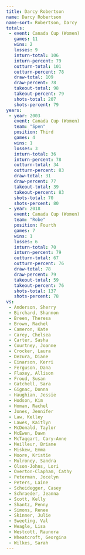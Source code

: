 ```yaml
---
title: Darcy Robertson
name: Darcy Robertson
name-sort: Robertson, Darcy
totals:
 - event: Canada Cup (Women)
   games: 11
   wins: 2
   losses: 9
   inturn-total: 106
   inturn-percent: 79
   outturn-total: 101
   outturn-percent: 78
   draw-total: 109
   draw-percent: 78
   takeout-total: 98
   takeout-percent: 79
   shots-total: 207
   shots-percent: 79
years:
 - year: 2003
   event: Canada Cup (Women)
   team: "Spen"
   position: Third
   games: 4
   wins: 1
   losses: 3
   inturn-total: 36
   inturn-percent: 78
   outturn-total: 34
   outturn-percent: 83
   draw-total: 31
   draw-percent: 77
   takeout-total: 39
   takeout-percent: 83
   shots-total: 70
   shots-percent: 80
 - year: 2018
   event: Canada Cup (Women)
   team: "Robe"
   position: Fourth
   games: 7
   wins: 1
   losses: 6
   inturn-total: 70
   inturn-percent: 79
   outturn-total: 67
   outturn-percent: 76
   draw-total: 78
   draw-percent: 79
   takeout-total: 59
   takeout-percent: 76
   shots-total: 137
   shots-percent: 78
vs:
 - Anderson, Sherry
 - Birchard, Shannon
 - Breen, Theresa
 - Brown, Rachel
 - Cameron, Kate
 - Carey, Chelsea
 - Carter, Sasha
 - Courtney, Joanne
 - Crocker, Laura
 - Dezura, Diane
 - Einarson, Kerri
 - Ferguson, Dana
 - Flaxey, Allison
 - Froud, Susan
 - Gatchell, Sara
 - Gignac, Donna
 - Haughian, Jessie
 - Hodson, Kim
 - Homan, Rachel
 - Jones, Jennifer
 - Law, Kelley
 - Lawes, Kaitlyn
 - McDonald, Taylor
 - McEwen, Dawn
 - McTaggart, Cary-Anne
 - Meilleur, Briane
 - Miskew, Emma
 - Moore, Kristie
 - Mulroney, Sandra
 - Olson-Johns, Lori
 - Overton-Clapham, Cathy
 - Peterman, Jocelyn
 - Peters, Laine
 - Scheidegger, Casey
 - Schraeder, Jeanna
 - Scott, Kelly
 - Shantz, Penny
 - Simons, Renee
 - Skinner, Julie
 - Sweeting, Val
 - Weagle, Lisa
 - Westcott, Raunora
 - Wheatcroft, Georgina
 - Wilkes, Sarah
---
```

